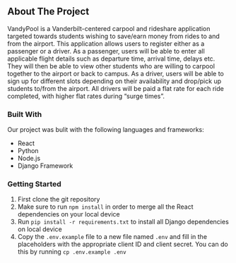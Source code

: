 <!-- ABOUT THE PROJECT -->
## About The Project

VandyPool is a Vanderbilt-centered carpool and rideshare application targeted towards students wishing to save/earn money from rides to and from the airport. This application allows users to register either as a passenger or a driver. As a passenger, users will be able to enter all applicable flight details such as departure time, arrival time, delays etc. They will then be able to view other students who are willing to carpool together to the airport or back to campus. As a driver, users will be able to sign up for different slots depending on their availability and drop/pick up students to/from the airport. All drivers will be paid a flat rate for each ride completed, with higher flat rates during “surge times”.  


### Built With

Our project was bulit with the following languages and frameworks:

* React
* Python
* Node.js
* Django Framework


### Getting Started

1. First clone the git repository
2. Make sure to run ```npm install``` in order to merge all the React dependencies on your local device
3. Run ```pip install -r requirements.txt``` to install all Django dependencies on local device
4. Copy the `.env.example` file to a new file named `.env` and fill in the placeholders with the appropriate client ID and client secret. You can do this by running ```cp .env.example .env```
